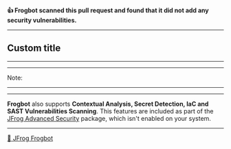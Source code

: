**👍 Frogbot scanned this pull request and found that it did not add any security vulnerabilities.**

---
## **Custom title**

---

---
Note:

---

---
**Frogbot** also supports **Contextual Analysis, Secret Detection, IaC and SAST Vulnerabilities Scanning**. This features are included as part of the [JFrog Advanced Security](https://jfrog.com/advanced-security) package, which isn't enabled on your system.

---
[🐸 JFrog Frogbot](https://docs.jfrog-applications.jfrog.io/jfrog-applications/frogbot)